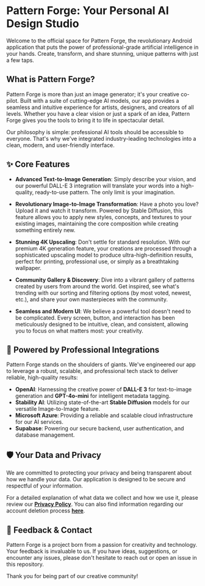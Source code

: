 # Pattern Forge: Your Personal AI Design Studio

Welcome to the official space for Pattern Forge, the revolutionary Android application that puts the power of professional-grade artificial intelligence in your hands. Create, transform, and share stunning, unique patterns with just a few taps.

<!-- It's highly recommended to add a high-quality GIF here showing the app in action! -->
<!-- <img src="URL_TO_YOUR_APP_DEMO.gif" alt="Pattern Forge Demo" width="300"/> -->

## What is Pattern Forge?

Pattern Forge is more than just an image generator; it's your creative co-pilot. Built with a suite of cutting-edge AI models, our app provides a seamless and intuitive experience for artists, designers, and creators of all levels. Whether you have a clear vision or just a spark of an idea, Pattern Forge gives you the tools to bring it to life in spectacular detail.

Our philosophy is simple: professional AI tools should be accessible to everyone. That's why we've integrated industry-leading technologies into a clean, modern, and user-friendly interface.

## ✨ Core Features

- **Advanced Text-to-Image Generation**: Simply describe your vision, and our powerful DALL-E 3 integration will translate your words into a high-quality, ready-to-use pattern. The only limit is your imagination.

- **Revolutionary Image-to-Image Transformation**: Have a photo you love? Upload it and watch it transform. Powered by Stable Diffusion, this feature allows you to apply new styles, concepts, and textures to your existing images, maintaining the core composition while creating something entirely new.

- **Stunning 4K Upscaling**: Don't settle for standard resolution. With our premium 4K generation feature, your creations are processed through a sophisticated upscaling model to produce ultra-high-definition results, perfect for printing, professional use, or simply as a breathtaking wallpaper.

- **Community Gallery & Discovery**: Dive into a vibrant gallery of patterns created by users from around the world. Get inspired, see what's trending with our sorting and filtering options (by most voted, newest, etc.), and share your own masterpieces with the community.

- **Seamless and Modern UI**: We believe a powerful tool doesn't need to be complicated. Every screen, button, and interaction has been meticulously designed to be intuitive, clean, and consistent, allowing you to focus on what matters most: your creativity.

## 🚀 Powered by Professional Integrations

Pattern Forge stands on the shoulders of giants. We've engineered our app to leverage a robust, scalable, and professional tech stack to deliver reliable, high-quality results:

- **OpenAI**: Harnessing the creative power of **DALL-E 3** for text-to-image generation and **GPT-4o-mini** for intelligent metadata tagging.
- **Stability AI**: Utilizing state-of-the-art **Stable Diffusion** models for our versatile Image-to-Image feature.
- **Microsoft Azure**: Providing a reliable and scalable cloud infrastructure for our AI services.
- **Supabase**: Powering our secure backend, user authentication, and database management.

## 🛡️ Your Data and Privacy

We are committed to protecting your privacy and being transparent about how we handle your data. Our application is designed to be secure and respectful of your information.

For a detailed explanation of what data we collect and how we use it, please review our **[Privacy Policy](https://github.com/v4mpir0ck/android-pattern-forge-public/blob/main/PRIVACY.md)**. You can also find information regarding our account deletion process **[here](https://github.com/v4mpir0ck/android-pattern-forge-public/blob/main/ACCOUNT_DELETION.md)**.

## 💬 Feedback & Contact

Pattern Forge is a project born from a passion for creativity and technology. Your feedback is invaluable to us. If you have ideas, suggestions, or encounter any issues, please don't hesitate to reach out or open an issue in this repository.

Thank you for being part of our creative community!